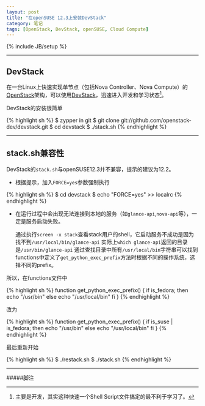 ```yaml
---
layout: post
title: "在openSUSE 12.3上安装DevStack"
category: 笔记
tags: [OpenStack, DevStack, openSUSE, Cloud Compute]
---
```

{% include JB/setup %}

---

## DevStack

在一台Linux上快速实现单节点（包括Nova Controller、Nova Compute）的[OpenStack][]架构，可以使用[DevStack][]，迅速进入开发和学习状态[^1]。

DevStack的安装很简单

{% highlight sh %}
$ zypper in git
$ git clone git://github.com/openstack-dev/devstack.git
$ cd devstack
$ ./stack.sh
{% endhighlight %}

---

## stack.sh兼容性

DevStack的`stack.sh`与openSUSE12.3并不兼容，提示的建议为12.2。

- 根据提示，加入`FORCE=yes`参数强制执行

{% highlight sh %}
$ cd devstack
$ echo "FORCE=yes" >> localrc
{% endhighlight %}

- 在运行过程中会出现无法连接到本地的服务（如`glance-api`,`nova-api`等），一定是服务启动失败。

	通过执行`screen -x stack`查看stack用户的shell，它启动服务不成功是因为找不到`/usr/local/bin/glance-api`
	实际上`which glance-api`返回的目录是`/usr/bin/glance-api`
	通过查找目录中所有`/usr/local/bin`字符串可以找到functions中定义了`get_python_exec_prefix`方法时根据不同的操作系统，选择不同的prefix。

所以，在functions文件中

{% highlight sh %}
function get_python_exec_prefix() {
    if is_fedora; then
        echo "/usr/bin"
    else
        echo "/usr/local/bin"
    fi
}
{% endhighlight %}

改为

{% highlight sh %}
function get_python_exec_prefix() {
    if is_suse | is_fedora; then
        echo "/usr/bin"
    else
        echo "/usr/local/bin"
    fi
}
{% endhighlight %}

最后重新开始

{% highlight sh %}
$ ./restack.sh
$ ./stack.sh
{% endhighlight %}

---

#####脚注

[^1]: 主要是开发，其实这种快速一个Shell Script文件搞定的最不利于学习了。

[OpenStack]: http://openstack.org
[DevStack]: http://devstack.org

